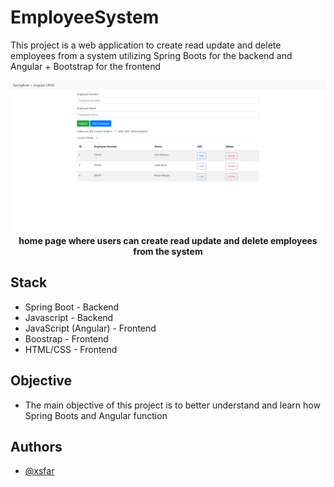 # EmployeeSystem

This project is a web application to create read update and delete employees from a system utilizing Spring Boots for the backend and Angular + Bootstrap for the frontend

<p align="center">
  <img src="demo/Screenshot.png">
  <b>home page where users can create read update and delete employees from the system</b><br>
</p>

## Stack
- Spring Boot - Backend   
- Javascript - Backend
- JavaScript (Angular) - Frontend 
- Boostrap - Frontend
- HTML/CSS - Frontend

## Objective

- The main objective of this project is to better understand and learn how Spring Boots and Angular function

## Authors
- [@xsfar](https://github.com/xsfar) 
